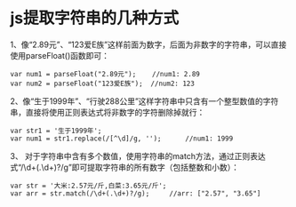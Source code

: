 # js提取字符串的几种方式

1、像“2.89元”、“123爱E族”这样前面为数字，后面为非数字的字符串，可以直接使用parseFloat()函数即可：

    var num1 = parseFloat("2.89元");    //num1: 2.89
    var num2 = parseFloat("123爱E族");  //num2: 123

2、像“生于1999年”、“行驶288公里”这样字符串中只含有一个整型数值的字符串，直接将使用正则表达式将非数字的字符删除掉就行：

    var str1 = '生于1999年';
    var num1 = str1.replace(/[^\d]/g, '');      //num1: 1999

3、 对于字符串中含有多个数值，使用字符串的match方法，通过正则表达式“/\d+(.\d+)?/g”即可提取字符串的所有数字（包括整数和小数）：

    var str = '大米:2.57元/斤,白菜:3.65元/斤';
    var arr = str.match(/\d+(.\d+)?/g);     //arr: ["2.57", "3.65"]